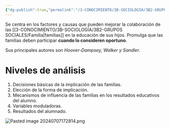 ```yaml
---
{"dg-publish":true,"permalink":"/3-CONOCIMIENTO/3B-SOCIOLOGÍA/3B2-GRUPOS SOCIALES/Modelo casual específico/"}
---
```


Se centra en los factores y causas que pueden mejorar la colaboración de las [[3-CONOCIMIENTO/3B-SOCIOLOGÍA/3B2-GRUPOS SOCIALES/Familia\|familias]] en la educación de sus hijos. Promulga que las familias deben participar **cuando lo consideren oportuno**.

Sus principales autores son *Hoover-Dampsey, Walker y Sandler*.
# Niveles de análisis
1. Decisiones básicas de la implicación de las familias.
2. Elección de la forma de implicación.
3. Mecanismos de influencia de las familias en los resultados educativos del alumno.
4. Variables moduladoras.
5. Resultados del alumnado.

![Pasted image 20240707172814.png](/img/user/3-CONOCIMIENTO/33-DOCENCIA/335-GESTI%C3%93N%20DE%20CENTROS%20EDUCATIVOS/MEDIA/Pasted%20image%2020240707172814.png)
